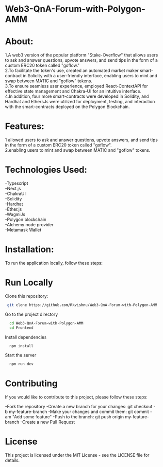 # Web3-QnA-Forum-with-Polygon-AMM

# About:
1.A web3 version of the popular platform "Stake-Overflow" that allows users to ask and answer questions, upvote answers, and send tips in the form of a custom ERC20 token called "goflow."<br/>
2.To facilitate the token's use, created an automated market maker smart-contract in Solidity with a user-friendly interface, enabling users to mint and swap between MATIC and "goflow" tokens.<br/>
3.To ensure seamless user experience, employed React-ContextAPI for effective state management and Chakra-UI for an intuitive interface.<br/>
4.In addition, four more smart-contracts were developed in Solidity, and Hardhat and EthersJs were utilized for deployment, testing, and interaction with the smart-contracts deployed on the Polygon Blockchain.<br/>


# Features:
1 allowed users to ask and answer questions, upvote answers, and send tips in the form of a custom ERC20 token called "goflow".<br/>
2.enabling users to mint and swap between MATIC and "goflow" tokens.


# Technologies Used:
-Typescript<br/>
-Next.js<br/>
-ChakraUI<br/>
-Solidity<br/>
-Hardhat<br/>
-Ether.js<br/>
-WagmiJs<br/>
-Polygon blockchain<br/>
-Alchemy node provider<br/>
-Metamask Wallet <br/>


# Installation:
To run the application locally, follow these steps:



# Run Locally

Clone this repository:
```bash
 git clone https://github.com/Rkvishnu/Web3-QnA-Forum-with-Polygon-AMM
```
Go to the project directory
```bash
  cd Web3-QnA-Forum-with-Polygon-AMM
  cd Frontend
```
Install dependencies
```bash
  npm install
```
Start the server
```bash
  npm run dev
```

# Contributing
If you would like to contribute to this project, please follow these steps:

-Fork the repository
-Create a new branch for your changes: git checkout -b my-feature-branch
-Make your changes and commit them: git commit -am "Add some feature"
-Push to the branch: git push origin my-feature-branch
-Create a new Pull Request


# License
This project is licensed under the MIT License - see the LICENSE file for details.
